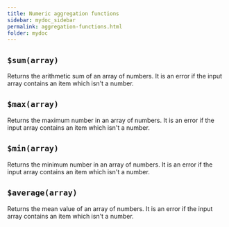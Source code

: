 ```yaml
---
title: Numeric aggregation functions
sidebar: mydoc_sidebar
permalink: aggregation-functions.html
folder: mydoc
---
```


## `$sum(array)`

Returns the arithmetic sum of an array of numbers. 
It is an error if the input array contains an item which isn't a number.

## `$max(array)`

Returns the maximum number in an array of numbers. 
It is an error if the input array contains an item which isn't a number.

## `$min(array)`

Returns the minimum number in an array of numbers. 
It is an error if the input array contains an item which isn't a number.

## `$average(array)`

Returns the mean value of an array of numbers. 
It is an error if the input array contains an item which isn't a number.

